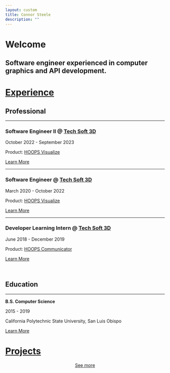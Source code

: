 ```yaml
---
layout: custom
title: Connor Steele
description: ""
---
```

<!-- Make the landing page a about me page -->

<div class="home">
    <div class="welcome" id="top">
        <h1>Welcome</h1>
        <h2>Software engineer experienced in computer graphics and API development.</h2> 
    </div>
    <div class="experince-home" id="experience">
        <h1><a href="./pages/experience.html">Experience</a></h1>
        <h2>Professional</h2>
        <hr>
        <!-- Want a part to the right with more info on what I did in the role (what tech I used etc) -->
        <div class="flex-container">
            <h3><strong>Software Engineer II @ <a href="https://www.techsoft3d.com/">Tech Soft 3D</a></strong></h3>
            <p>October 2022 - September 2023</p>
        </div>
        <div class="flex-container">
            <p>Product: <a href="https://www.techsoft3d.com/products/hoops/visualize">HOOPS Visualize</a></p>
            <p><a href="./pages/experience.html#SEII_TS3D">Learn More</a></p>
        </div>
        <hr>
        <div class="flex-container">
            <h3><strong>Software Engineer @ <a href="https://www.techsoft3d.com/">Tech Soft 3D</a></strong></h3>
            <p>March 2020 - October 2022</p>
        </div>
        <div class="flex-container">
            <p>Product: <a href="https://www.techsoft3d.com/products/hoops/visualize">HOOPS Visualize</a></p>
            <p><a href="./pages/experience.html#SEI_TS3D">Learn More</a></p>
        </div>
        <hr>
        <div class="flex-container">
            <h3><strong>Developer Learning Intern @ <a href="https://www.techsoft3d.com/">Tech Soft 3D</a></strong></h3>
            <p>June 2018 - December 2019</p>
        </div>
        <div class="flex-container">
            <p>Product: <a href="https://www.techsoft3d.com/products/hoops/communicator">HOOPS Communicator</a></p>
            <p><a href="./pages/experience.html#intern">Learn More</a></p>
        </div>
        <br>
        <h2>Education</h2>
        <hr>
        <div>
            <div class="flex-container">
                <p><strong>B.S. Computer Science</strong></p>
                <p>2015 - 2019</p>
            </div>
            <div class="flex-container">
                <p>California Polytechnic State University, San Luis Obispo</p>
                <p><a href="./pages/experience.html#education">Learn More</a></p>
            </div>
        </div>
    </div>
    <div class="projects-home" id="projects">
        <h1><a href="./pages/projects.html">Projects</a></h1>
        <p style="text-align: center;"><a href="./pages/projects.html">See more</a></p>
        <br>
        <br>
        <br>
        <br>
        <br>
        <br>
        <br>
        <br>
        <br>
        <br>
        <br>
        <br>
        <br>
        <br>
        <br>
        <br>
        <br>
        <br>
        <br>
        <br>
        <br>
        <br>
        <br>
        <br>
        <br>
        <br>
        <br>
        <br>
        <br>
    </div>
</div>